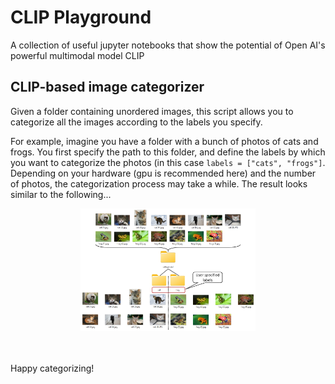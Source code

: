 # CLIP Playground
A collection of useful jupyter notebooks that show the potential of Open AI's powerful multimodal model CLIP

## CLIP-based image categorizer
Given a folder containing unordered images, this script allows you to categorize all the images according to the labels you specify. 

For example, imagine you have a folder with a bunch of photos of cats and frogs. You first specify the path to this folder, and define the labels by which you want to categorize the photos (in this case ```labels = ["cats", "frogs"]```. Depending on your hardware (gpu is recommended here) and the number of photos, the categorization process may take a while. The result looks similar to the following...

<center>
<div style="width:400px ; height:70%">
  <img src="assets/image_categorizer/cats_frogs_classifier.jpg" width=70% height=70% class="center">
<div>
<br><br>
</center>
    
Happy categorizing!
